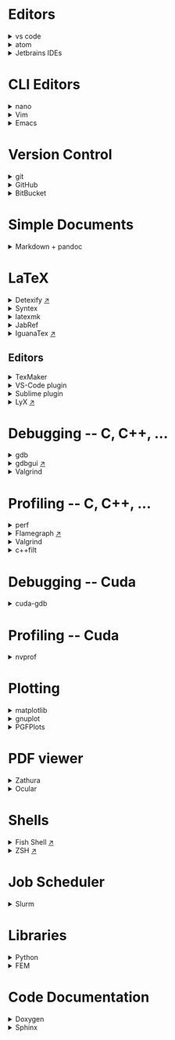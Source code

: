 # Editors

<details><summary>vs code</summary>
</details>

<details><summary>atom</summary>
</details>

<details><summary>Jetbrains IDEs</summary>

Kostenpflichtige IDE für Java, Python, C, C++, PHP.

 * Es gibt eine kostenlose [Studentenversion](https://www.jetbrains.com/student/).

</details>

# CLI Editors

<details><summary>nano</summary>
Die am einfachsten zu benutzende Option. Mit selbsterklärender Benutzung.
</details>

<details><summary>Vim</summary>
Komplexerer Command Line Editor mit komplexerer Bedinung aber extrem vielen Features. Am Anfang sollte man sich ein Vim-Cheat-Sheet googeln.
</details>

<details><summary>Emacs</summary>
Komplexerer Command Line Editor mit komplexerer Bedinung aber extrem vielen Features. Am Anfang sollte man sich ein Emacs-Cheat-Sheet googeln.
</details>

# Version Control

<details><summary>git</summary>

 * Das [Git Book](https://git-scm.com/book/en/v2) ist ein guter Startpunkt.
 * `git gui` um Commits zu erstellen und `gitk` um die History anzuschauen.

</details>

<details><summary>GitHub</summary>

Host für Git-Repositories.

 * Wenn man sich einen Studenten Account zulegt, kann man auch private Repos machen.

</details>

<details><summary>BitBucket</summary>
Kostenlose alternative zu GitHub mit privaten Repositories.
</details>

# Simple Documents

<details><summary>Markdown + pandoc</summary>

Good for writing pdf documents quickly. Not as nice as LaTeX but good enough for exercises.

 * Can compile markdown to pdf, html and many others.
 * Allows inline html and latex formulas, ...

</details>

# LaTeX

<details><summary>Detexify <a href="http://detexify.kirelabs.org/classify.html">↗</a></summary>
Male das Symbol das du brauchst und Detexify sagt dir den LaTeX-Befehl und das zugehörige Package.
</details>

<details><summary>Syntex</summary>

Wenn man LaTeX mit der Option `--synctex=1` kompiliert, wird eine `*.synctex.gz` Datei erstellt, die die Vorwärts- und Rückwärtssuche ermöglicht. Das heißt konkret, dass man im Editor bzw. PDF/PS/DVI-Viewer, der das unterstützt, durch Strg + Klick auf eine Stelle, jeweils zu der selben Stelle im anderen Programm kommt.

</details>

<details><summary>latexmk</summary>

Perl-Skript das automatisch die nötige Anzahl an Schritten für Index, BibTeX/Biber, Referenzen, etc. ausführt.

 * Die Option `Option -pvc` bewirkt automatisch eine kontinuierliche Vorschau.

</details>

<details><summary>JabRef</summary>
Tool zum Verwalten von Literatur für Latex auf Basis von BibTeX. Man kann suchen, PDFs verknüpfen und Zusammenfassungen schreiben.
</details>

<details><summary>IguanaTex <a href="http://www.jonathanleroux.org/software/iguanatex/">↗</a></summary>
Plugin für PowerPoint um Latex-Formeln direkt einzubinden.
</details>

## Editors

<details><summary>TexMaker</summary>
</details>

<details><summary>VS-Code plugin</summary>
</details>

<details><summary>Sublime plugin</summary>

 * LaTeXTools
 * LaTeX-cwl

</details>

<details><summary>LyX <a href="https://www.lyx.org/Screenshots">↗</a></summary>

WYSIWYM Editor für Dokumente. Formeln werden direkt (fast) so gesetzt wie sie später aussehen. Verwendet intern LaTeX und kann auch den LaTeX Code exportieren.  Mit ein paar wenigen Shortcuts kann man sehr schell mathematische Formeln schreiben (z.B. `Alt-M G A` für Alpha (also "Alt Math Greek Alpha"), oder `Alt-M I` für Integrale).

 * Mit `Strg-L` kann man inline LaTeX schreiben, wenn der Editor bestimmte Funktionen nicht unterstützt.

</details>

# Debugging -- C, C++, ...

<details><summary>gdb</summary>

 * You can modify the _startup script_ `~/.gdbinit`. There exists various init files to support _colored output_ ([copy this file in the init file](https://github.com/RAttab/dotfiles/blob/master/colors.gdb)) and many other other features.
 * If you want to debug a program wich takes _command line arguments_ you can pass them like `gdb --args program param1 param2`.
 * You can print the first three elements of _arrays_ using `p *ptr@3`. If you have a 3x2 matrix you can also use `p *ptr@3@2` which will give a clearer structure to the output than `p *ptr@6`.

</details>

<details><summary>gdbgui <a href="https://gdbgui.com/screenshots.html">↗</a></summary>
"Browser-based debugger for C, C++, go, rust, and more"
</details>

<details><summary>Valgrind</summary>

Useful if you have hard to find _memory bugs_ when gdb doesen't catch them or doesen't give any useful information. Examples are _double free_-bugs, bughs which corrupted the allocator meta data (in this case you might get an error the next time you try to allocate any new memory) or reading _uninitialized memory_.

 * You can use the flag `valgrind --track-origins=yes` to make valgrind track and report where you allocated uninitialized memory.
 * Besides memory checks with the default `--tool=memcheck` there also exist many other tools. E.g. `--tool=cachegrind` wich compute _cache misses_ for the instruction cache and memory chache.
 * Warning: valgrind will make your program run really slow.

</details>

# Profiling -- C, C++, ...

<details><summary>perf</summary>
</details>

<details><summary>Flamegraph <a href="http://www.brendangregg.com/flamegraphs.html">↗</a></summary>

Nice way to [visually present](http://www.brendangregg.com/FlameGraphs/cpuflamegraphs.html) the results of `perf`.

 * `perf script | ~/FlameGraph/stackcollapse-perf.pl | ~/FlameGraph/flamegraph.pl > flamegraph.svg` creates an interactive svg image from the perf script.
 * You can also mix it with some `grep`, `sed`, oder `c++filt`.
 * There also exists a [module](https://github.com/evanhempel/python-flamegraph) for python.

</details>

<details><summary>Valgrind</summary>

 * For measuring _cache misses_. See the valgrind section in 'Debugging'

</details>

<details><summary>c++filt</summary>
Demangles C++ names to make them more readable. Nice in combination with profiler output or flamegraphs.
</details>

# Debugging -- Cuda

<details><summary>cuda-gdb</summary>

Gdb with cuda extension. You can also set _breakpoints in kernels_ and switch between threads to inspect the variables.

 * You can also create an init file `~/cuda-gdbinit`. Just use the same file as for `gdb` if you want colored backtraces.
 * To break on API errors like failed kernel launches or other error codes use `set cuda api_failures stop`.
 * To check for _invalid memory addresses_, you can use `set cuda memcheck on` to enable something like `valgrind --tool=memcheck` for cuda. Warning: This makes your program much slower.
 * TODO: problem with breakpoints on gpu connected to display.

</details>

# Profiling -- Cuda

<details><summary>nvprof</summary>

Command line profiler for Cuda programs. You can also generate a file which can be imported to `nvvp` using `--analysis-metrics -o file`. This helps with profiling a remote program.

 * You can output the profiling in CSV format using a common time unit using `--csv -u us`.
 * Profiling can be limited to specific kernels using `--kernels my_kernel` which applies to following `--analysis-metrics`, `--events` or `--metrics` options.
 * You can control the GPUs visible to your program by setting the environment variable `CUDA_VISIBLE_DEVICES`. Example: `CUDA_VISIBLE_DEVICES=0,2` masks out GPU 1. Run `nvidia-smi` to get the number of each GPU.

</details>

# Plotting

<details><summary>matplotlib</summary>
Python library for plotting.
</details>

<details><summary>gnuplot</summary>

Language especially for plotting. Can export to many formats including png, svg, latex.

 * You can use the init file `.gnuplot` to run code or set settings startup
 * Can fit arbitrary parameters to compute a function that approximates the data points using `fit`.
 * You can also plot data using the output of shell commands: `plot '< python gen_data.py'` or `plot '< sed -n "s/^# //p" file'` or even with pipes `plot '< cat data/* | sed -n "s#re=\(.*\)#\1#p"'`

</details>

<details><summary>PGFPlots</summary>

Package um direkt in LaTeX Plots aus CSV Datein zu erstellen. Unterstützt unter anderem Graphen, Diagramme, Boxplots und 3D-Plots.

 * Es gibt auch viele high-level Funkionen wie Schleifen und Zufallszahlen.
 * Langsam bei vielen Plots. Um das häufige neuberechnen der Plots zu umgehen, kann man aber die Plots in einem externen File anlegen, als PDF compilieren, und dann mittels `\includegraphics{...}` wieder einbinden.
 * Kann auch gnuplot zum Plotten verwenden.

</details>

# PDF viewer

<details><summary>Zathura</summary>
</details>

<details><summary>Ocular</summary>
</details>

# Shells

<details><summary>Fish Shell <a href="https://fishshell.com/docs/current/tutorial.html">↗</a></summary>
Shell mit Autocompletion und vielen weiteren Features.
</details>

<details><summary>ZSH <a href="https://github.com/robbyrussell/oh-my-zsh">↗</a></summary>
Shell mit Autocompletion und vielen weiteren Features.
</details>

# Job Scheduler

<details><summary>Slurm</summary>

Job manager.

 * `srun --ntasks=42 script.sh` allocates 42 tasks and runs the job in your terminal. The default is one task per node.
 * `srun --ntasks=42 --pty bash` allocates 42 tasks and starts an interactive session. Use `exit` to exit the interactive session.
 * `sbatch --ntasks=1 script.sh` allocates and runs script. script gets _copied_ to an other location and gets run, once there are enough resources available.
 * `squeue` to see the current jobs in the job queue.
 * `scancel` to kill your jobs or revoke them from the queue.
 * `salloc --ntasks=42` allocate recources for yourself, but stay on login node. If you want to use the recources use `srun` afterwards. Useful if one jobs contains multiple `srun` commands, as you don't have to reallocate recources for each job. Use `exit` to exit the allocation.
 * Use `--job-name="Bob"` to give your job a descriptive name.
 * Use `--time=8:00:00` to set the upper limit for the runtime of your program.

```bash
srun -n4 hostname # runs hostname on four nodes

salloc -n4 # allocate four nodes
  srun hostname # runs hostname on all allocated nodes
  srun -n2 hostname # runs hostname on two of the allocated nodes
exit

sbatch -n4 script.sh # submits a job to run hostname on four nodes
# returns immediately and stores the output of the job into a file
```

</details>

# Libraries

<details><summary>Python</summary>

 * Numpy für effizientere Array/Vector/Matrix-Berechnungen.
 * [Scipy](https://docs.scipy.org/doc/scipy/reference/index.html) bietet viele nützliche Algorithmen für z.B. Lineare Algrabra, FFT und Optimierung.
 * Sympy for smybolisches Rechnen, Integrieren, Differenzieren.
 * Matplotlib zum plotten.

</details>

<details><summary>FEM</summary>

 * FeniCS: Python
 * deal.II: C++

</details>

# Code Documentation

<details><summary>Doxygen</summary>
</details>

<details><summary>Sphinx</summary>
</details>
